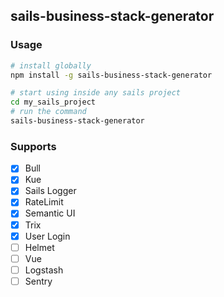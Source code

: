 ## sails-business-stack-generator

### Usage
```sh
# install globally
npm install -g sails-business-stack-generator

# start using inside any sails project
cd my_sails_project
# run the command
sails-business-stack-generator
```

### Supports
- [x] Bull
- [x] Kue
- [x] Sails Logger
- [x] RateLimit
- [x] Semantic UI
- [x] Trix
- [x] User Login
- [ ] Helmet
- [ ] Vue
- [ ] Logstash
- [ ] Sentry  